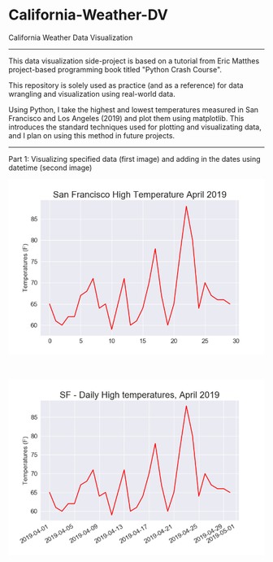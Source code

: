 # California-Weather-DV
California Weather Data Visualization

--------------------------------------------------------------------------------------------------------

This data visualization side-project is based on a tutorial from Eric Matthes project-based programming book titled "Python Crash Course".

This repository is solely used as practice (and as a reference) for data wrangling and visualization using real-world data. 

Using Python, I take the highest and lowest temperatures measured in San Francisco and Los Angeles (2019) and plot them using matplotlib. This introduces the standard techniques used for plotting and visualizating data, and I plan on using this method in future projects.

--------------------------------------------------------------------------------------------------------

Part 1: Visualizing specified data (first image) and adding in the dates using datetime (second image)

![](plots/sf1.png)

<br>

![](plots/sf2.png)
